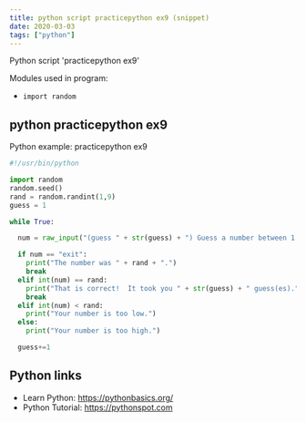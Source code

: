 ```yaml
---
title: python script practicepython ex9 (snippet)
date: 2020-03-03
tags: ["python"]
---
```

Python script 'practicepython ex9'


Modules used in program: 
* `import random`

## python practicepython ex9

Python example: practicepython ex9

```python
#!/usr/bin/python

import random
random.seed()
rand = random.randint(1,9)
guess = 1

while True:

  num = raw_input("(guess " + str(guess) + ") Guess a number between 1 and 9 (type exit to quit): ")

  if num == "exit":
    print("The number was " + rand + ".")
    break
  elif int(num) == rand:
    print("That is correct!  It took you " + str(guess) + " guess(es).")
    break
  elif int(num) < rand:
    print("Your number is too low.")
  else:
    print("Your number is too high.")

  guess+=1


```

## Python links

- Learn Python: https://pythonbasics.org/
- Python Tutorial: https://pythonspot.com
